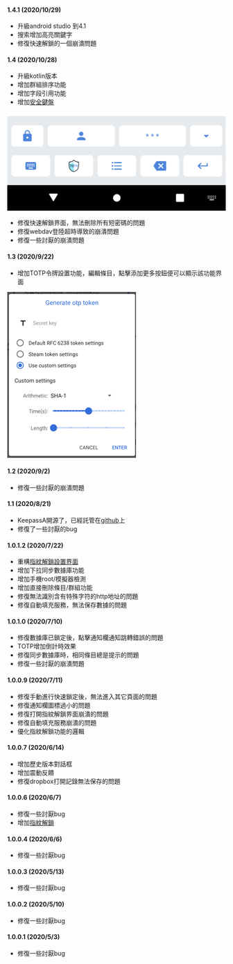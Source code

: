 #### 1.4.1 (2020/10/29)
- 升級android studio 到4.1
- 搜索增加高亮關鍵字
- 修復快速解鎖的一個崩潰問題

#### 1.4 (2020/10/28)
- 升級kotlin版本
- 增加群組排序功能
- 增加字段引用功能
- 增加[安全鍵盤](route://keepassA.com/kpa?activity=ime)

![ime](https://raw.githubusercontent.com/AriaLyy/KeepassA/master/img/ime.png)
- 修復快速解鎖界面，無法刪除所有短密碼的問題
- 修復webdav登陸超時導致的崩潰問題
- 修復一些討厭的崩潰問題

#### 1.3 (2020/9/22)
- 增加TOTP令牌設置功能，編輯條目，點擊添加更多按鈕便可以顯示該功能界面

![otp_setting](https://raw.githubusercontent.com/AriaLyy/KeepassA/master/img/otp_setting.png)

#### 1.2 (2020/9/2)
- 修復一些討厭的崩潰問題

#### 1.1 (2020/8/21)
- KeepassA開源了，已經託管在[github](https://github.com/AriaLyy/KeepassA)上
- 修復了一些討厭的bug

#### 1.0.1.2 (2020/7/22)
- 重構[指紋解鎖設置界面](route://keepassA.com/kpa?activity=FingerprintActivity)
- 增加下拉同步數據庫功能
- 增加手機root/模擬器檢測
- 增加直接刪除條目/群組功能
- 修復無法識別含有特殊字符的http地址的問題
- 修復自動填充服務，無法保存數據的問題

#### 1.0.1.0 (2020/7/10)
- 修復數據庫已鎖定後，點擊通知欄通知跳轉錯誤的問題
- TOTP增加倒計時效果
- 修復同步數據庫時，相同條目總是提示的問題
- 修復一些討厭的崩潰問題

#### 1.0.0.9 (2020/7/11)
- 修復手動進行快速鎖定後，無法進入其它頁面的問題
- 修復通知欄圖標過小的問題
- 修復打開指紋解鎖界面崩潰的問題
- 修復自動填充服務崩潰的問題
- 優化指紋解鎖功能的邏輯

#### 1.0.0.7 (2020/6/14)
- 增加歷史版本對話框
- 增加震動反饋
- 修復dropbox打開記錄無法保存的問題

#### 1.0.0.6 (2020/6/7)
- 修復一些討厭bug
- 增加[指紋解鎖](route://keepassA.com/kpa?activity=FingerprintActivity)

#### 1.0.0.4 (2020/6/6)
- 修復一些討厭bug

#### 1.0.0.3 (2020/5/13)
- 修復一些討厭bug

#### 1.0.0.2 (2020/5/10)
- 修復一些討厭bug

#### 1.0.0.1 (2020/5/3)
- 修復一些討厭bug

